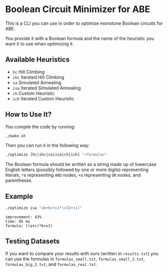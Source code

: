 # Boolean Circuit Minimizer for ABE

This is a CLI you can use in order to optimize monotone Boolean circuits for ABE.

You provide it with a Boolean formula and the name of the heuristic you want it to use when optimizing it.

## Available Heuristics

- `hc` Hill Climbing
- `ihc` Iterated Hill Climbing
- `sa` Simulated Annealing
- `isa` Iterated Simulated Annealing
- `ch` Custom Heuristic
- `ich` Iterated Custom Heuristic

## How to Use It?

You compile the code by running:

```sh
./make.sh
```

Then you can run it in the following way:

```sh
./optimize [hc|ihc|sa|isa|ch|ich] "<formula>"
```

The Boolean formula should be written as a string made up of lowercase English letters (possibly followed by one or more digits) representing literals, `*`s representing `AND` nodes, `+`s representing `OR` nodes, and parentheses.

## Example

```sh
./optimize isa "ab+bc+x1*(x32+x1)"
```

```
improvement: 43%
time: 85 ms
formula: ((a+c)*b+x1)
```

## Testing Datasets

If you want to compare your results with ours (written in `results.txt`) you can use the formulas in `formulas_small.txt`, `formulas_small_2.txt`, `formulas_big_2.txt`, and `formulas_real.txt`.
